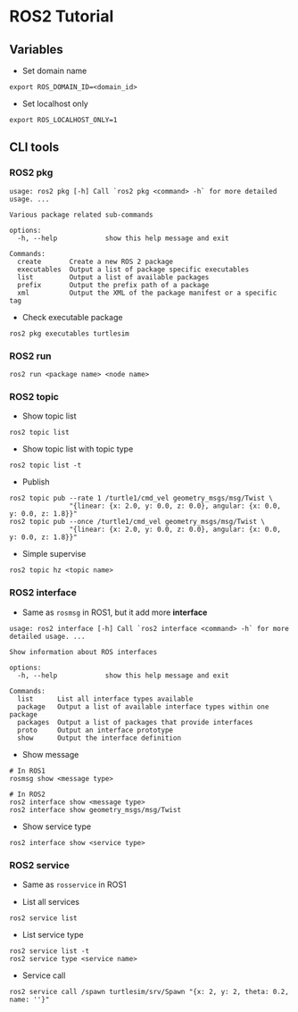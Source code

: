 # ROS2 Tutorial

## Variables 

- Set domain name
```bash=1
export ROS_DOMAIN_ID=<domain_id>
```
- Set localhost only
```bash=1
export ROS_LOCALHOST_ONLY=1
```

## CLI tools

### ROS2 pkg

```bash=1
usage: ros2 pkg [-h] Call `ros2 pkg <command> -h` for more detailed usage. ...

Various package related sub-commands

options:
  -h, --help            show this help message and exit

Commands:
  create       Create a new ROS 2 package
  executables  Output a list of package specific executables
  list         Output a list of available packages
  prefix       Output the prefix path of a package
  xml          Output the XML of the package manifest or a specific tag
```

- Check executable package
```bash=1
ros2 pkg executables turtlesim
```

### ROS2 run

```bash=1
ros2 run <package name> <node name>
```

### ROS2 topic

- Show topic list
```bash=1
ros2 topic list
```
- Show topic list with topic type
```bash=1
ros2 topic list -t
```

- Publish
```bash=1
ros2 topic pub --rate 1 /turtle1/cmd_vel geometry_msgs/msg/Twist \ 
               "{linear: {x: 2.0, y: 0.0, z: 0.0}, angular: {x: 0.0, y: 0.0, z: 1.8}}"
ros2 topic pub --once /turtle1/cmd_vel geometry_msgs/msg/Twist \ 
               "{linear: {x: 2.0, y: 0.0, z: 0.0}, angular: {x: 0.0, y: 0.0, z: 1.8}}"
```

- Simple supervise
```bash=1
ros2 topic hz <topic name>
```

### ROS2 interface

- Same as ```rosmsg``` in ROS1, but it add more **interface**

```bash=1
usage: ros2 interface [-h] Call `ros2 interface <command> -h` for more detailed usage. ...

Show information about ROS interfaces

options:
  -h, --help            show this help message and exit

Commands:
  list      List all interface types available
  package   Output a list of available interface types within one package
  packages  Output a list of packages that provide interfaces
  proto     Output an interface prototype
  show      Output the interface definition
```

- Show message
```bash=1
# In ROS1
rosmsg show <message type>

# In ROS2
ros2 interface show <message type>
ros2 interface show geometry_msgs/msg/Twist
```
- Show service type
```bash=1
ros2 interface show <service type>
```

### ROS2 service

- Same as ```rosservice``` in ROS1

- List all services
```bash=1
ros2 service list
```

- List service type
```bash=1
ros2 service list -t
ros2 service type <service name>
```

- Service call
```bash=1
ros2 service call /spawn turtlesim/srv/Spawn "{x: 2, y: 2, theta: 0.2, name: ''}"
```